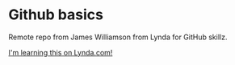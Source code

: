 Github basics
=============

Remote repo from James Williamson from Lynda for GitHub skillz.

[I'm learning this on Lynda.com!](http://www.lynda.com)

